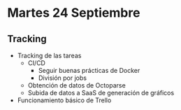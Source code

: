 # Martes 24 Septiembre
## Tracking

- Tracking de las tareas
	- CI/CD
		- Seguir buenas prácticas de Docker
		- División por jobs
	- Obtención de datos de Octoparse
	- Subida de datos a SaaS de generación de gráficos
- Funcionamiento básico de Trello
